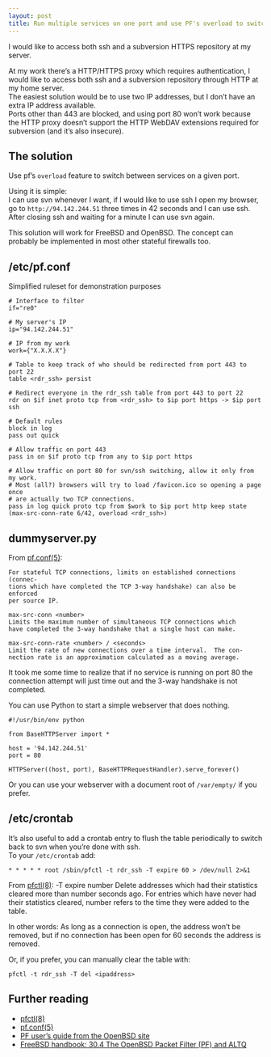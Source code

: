 ```yaml
---
layout: post
title: Run multiple services on one port and use PF's overload to switch between them
---
```


I would like to access both ssh and a subversion HTTPS repository at my server.


At my work there’s a HTTP/HTTPS proxy which requires authentication, I would
like to access both ssh and a subversion repository through HTTP at my home
server.  
The easiest solution would be to use two IP addresses, but I don’t have an
extra IP address available.   
Ports other than 443 are blocked, and using port 80 won’t work because the
HTTP proxy doesn’t support the HTTP WebDAV extensions required for subversion
(and it’s also insecure).

The solution
------------
Use pf’s `overload` feature to switch between services on a given port.

Using it is simple:   
I can use svn whenever I want, if I would like to use ssh I open my browser,
go to `http://94.142.244.51` three times in 42 seconds and I can use ssh.   
After closing ssh and waiting for a minute I can use svn again.

This solution will work for FreeBSD and OpenBSD. The concept can probably be
implemented in most other stateful firewalls too.

/etc/pf.conf
------------

Simplified ruleset for demonstration purposes

	# Interface to filter
	if="re0"

	# My server's IP
	ip="94.142.244.51"

	# IP from my work
	work={"X.X.X.X"}

	# Table to keep track of who should be redirected from port 443 to port 22
	table <rdr_ssh> persist

	# Redirect everyone in the rdr_ssh table from port 443 to port 22
	rdr on $if inet proto tcp from <rdr_ssh> to $ip port https -> $ip port ssh

	# Default rules
	block in log
	pass out quick

	# Allow traffic on port 443
	pass in on $if proto tcp from any to $ip port https

	# Allow traffic on port 80 for svn/ssh switching, allow it only from my work.
	# Most (all?) browsers will try to load /favicon.ico so opening a page once
	# are actually two TCP connections.
	pass in log quick proto tcp from $work to $ip port http keep state
	(max-src-conn-rate 6/42, overload <rdr_ssh>)

dummyserver.py
---------------

From [pf.conf(5)][pf.conf]:

	For stateful TCP connections, limits on established connections (connec-
	tions which have completed the TCP 3-way handshake) can also be enforced
	per source IP.

	max-src-conn <number>
	Limits the maximum number of simultaneous TCP connections which
	have completed the 3-way handshake that a single host can make.

	max-src-conn-rate <number> / <seconds>
	Limit the rate of new connections over a time interval.  The con-
	nection rate is an approximation calculated as a moving average.

It took me some time to realize that if no service is running on port 80 the
connection attempt will just time out and the 3-way handshake is not
completed.

You can use Python to start a simple webserver that does nothing.

	#!/usr/bin/env python

	from BaseHTTPServer import *

	host = '94.142.244.51'
	port = 80

	HTTPServer((host, port), BaseHTTPRequestHandler).serve_forever()

Or you can use your webserver with a document root of `/var/empty/` if you prefer.

/etc/crontab
------------

It’s also useful to add a crontab entry to flush the table periodically to
switch back to svn when you’re done with ssh.  
To your `/etc/crontab` add:

	* * * * * root /sbin/pfctl -t rdr_ssh -T expire 60 > /dev/null 2>&1


From [pfctl(8)][pfctl]:
	-T expire number
				Delete addresses which had their statistics cleared
				more than number seconds ago.  For entries which
				have never had their statistics cleared, number
				refers to the time they were added to the table.

In other words: As long as a connection is open, the address won’t be removed,
but if no connection has been open for 60 seconds the address is removed.

Or, if you prefer, you can manually clear the table with:

	pfctl -t rdr_ssh -T del <ipaddress>


Further reading
---------------
- [pfctl(8)][pfctl]
- [pf.conf(5)][pfctl]
- [PF user’s guide from the OpenBSD site](http://openbsd.org/faq/pf/index.html)
- [FreeBSD handbook: 30.4 The OpenBSD Packet Filter (PF) and ALTQ]( http://www.freebsd.org/doc/en_US.ISO8859-1/books/handbook/firewalls-pf.html)


[pf.conf]: http://www.openbsd.org/cgi-bin/man.cgi?apropos=0&sektion=5&manpath=OpenBSD+Current&arch=i386&format=html&query=pf.conf
[pfctl]: http://www.openbsd.org/cgi-bin/man.cgi?apropos=0&sektion=8&manpath=OpenBSD+Current&arch=i386&format=html&query=pfctl
